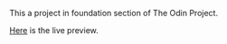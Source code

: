 This a project in foundation section of The Odin Project.

[Here](https://kaylubr.github.io/rock-paper-scissor/) is the live preview.
